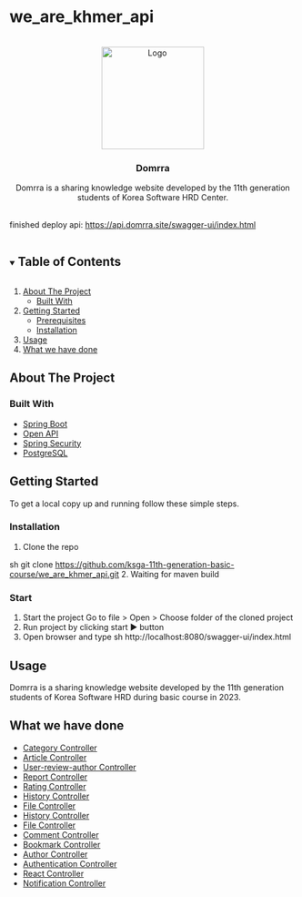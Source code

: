 # we_are_khmer_api
<!-- PROJECT LOGO -->
<br />
<div align="center">
  <img src="https://i.pinimg.com/564x/ac/d1/58/acd1583c24771218945a240816a3ad1a.jpg" alt="Logo" width="180" height="180">

  <h3 align="center">Domrra</h3>

  <p align="center">
   Domrra is a sharing knowledge website developed by the 11th generation students of Korea Software HRD Center.
    <br />
    <br />
    <!-- <a href="http://110.74.194.124:5605/swagger-ui/swagger-ui/index.html?configUrl=/v3/api-docs/swagger-config&configUrl=/v3/api-docs/swagger-config#/">View Demo</a> -->
  </p>
</div>


finished deploy api: https://api.domrra.site/swagger-ui/index.html

<!-- TABLE OF CONTENTS -->
<details open="open">
  <summary><h2 style="display: inline-block">Table of Contents</h2></summary>
  <ol>
    <li>
      <a href="#about-the-project">About The Project</a>
      <ul>
        <li><a href="#built-with">Built With</a></li>
      </ul>
    </li>
    <li>
      <a href="#getting-started">Getting Started</a>
      <ul>
        <li><a href="#prerequisites">Prerequisites</a></li>
        <li><a href="#installation">Installation</a></li>
      </ul>
    </li>
    <li><a href="#usage">Usage</a></li>
    <li><a href="#what-we-have-done">What we have done</a></li>
  </ol>
</details>



## About The Project
### Built With

* [Spring Boot](https://spring.io/projects/spring-boot)
* [Open API](https://springdoc.org/)
* [Spring Security](https://spring.io/projects/spring-security)
* [PostgreSQL](https://www.postgresql.org/)


<!-- GETTING STARTED -->
## Getting Started

To get a local copy up and running follow these simple steps.



### Installation

1. Clone the repo
   
sh
   git clone https://github.com/ksga-11th-generation-basic-course/we_are_khmer_api.git
2. Waiting for maven build
### Start

1. Start the project
   Go to file > Open > Choose folder of the cloned project 
2. Run project by clicking start ▶️ button
3. Open browser and type
sh
   http://localhost:8080/swagger-ui/index.html

<!-- USAGE EXAMPLES -->
## Usage

Domrra is a sharing knowledge website developed by the 11th generation students of Korea Software HRD during basic course in 2023.

<!-- _For more examples, please refer to the [Demo](http://110.74.194.124:5605/swagger-ui/swagger-ui/index.html?configUrl=/v3/api-docs/swagger-config&configUrl=/v3/api-docs/swagger-config#/)_ -->


<!-- ACKNOWLEDGEMENTS -->
## What we have done

* [Category Controller](http://localhost:8080/swagger-ui/index.html#/category-controller)
* [Article Controller](http://localhost:8080/swagger-ui/index.html#/article-controller)
* [User-review-author Controller](http://localhost:8080/swagger-ui/index.html#/user-review-author-controller)
* [Report Controller](http://localhost:8080/swagger-ui/index.html#/report-controller)
* [Rating Controller](http://localhost:8080/swagger-ui/index.html#/rating-controller)
* [History Controller](http://localhost:8080/swagger-ui/index.html#/history-controller)
* [File Controller](http://localhost:8080/swagger-ui/index.html#/file-controller)
* [History Controller](http://localhost:8080/swagger-ui/index.html#/history-controller)
* [File Controller](http://localhost:8080/swagger-ui/index.html#/file-controller)
* [Comment Controller](http://localhost:8080/swagger-ui/index.html#/comment-controller)
* [Bookmark Controller](http://localhost:8080/swagger-ui/index.html#/bookmark-controller)
* [Author Controller](http://localhost:8080/swagger-ui/index.html#/author-controller)
* [Authentication Controller](http://localhost:8080/swagger-ui/index.html#/authentication-controller)
* [React Controller](http://localhost:8080/swagger-ui/index.html#/react-controller)
* [Notification Controller](http://localhost:8080/swagger-ui/index.html#/notification-controller)
